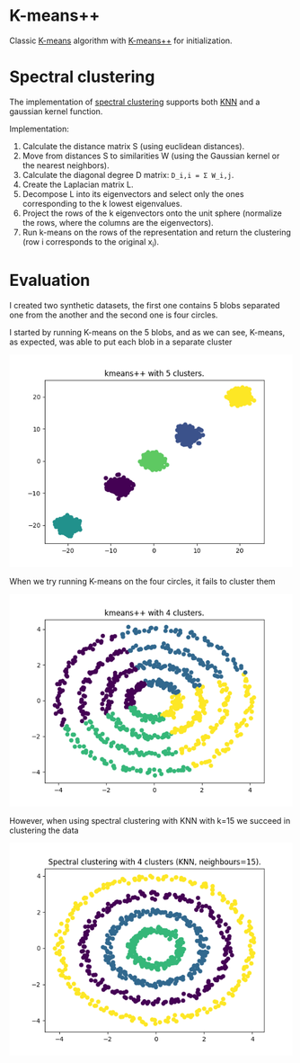 # K-means++
Classic [K-means](https://en.wikipedia.org/wiki/K-means_clustering) algorithm with [K-means++](http://en.wikipedia.org/wiki/K-means%2B%2B) for initialization.


# Spectral clustering
The implementation of [spectral clustering](https://en.wikipedia.org/wiki/Spectral_clustering) supports both [KNN](https://en.wikipedia.org/wiki/K-nearest_neighbors_algorithm) and a gaussian kernel function.

Implementation:

1. Calculate the distance matrix S (using euclidean distances).
2. Move from distances S to similarities W (using the Gaussian kernel or the nearest neighbors).
3. Calculate the diagonal degree D matrix: `D_i,i = Σ W_i,j`.
4. Create the Laplacian matrix L.
5. Decompose L into its eigenvectors and select only the ones corresponding to the k lowest eigenvalues.
6. Project the rows of the k eigenvectors onto the unit sphere (normalize the rows, where the columns are the eigenvectors).
7. Run k-means on the rows of the representation and return the clustering (row i corresponds to the original x<sub>i</sub>).


# Evaluation
I created two synthetic datasets, the first one contains 5 blobs separated one from the another and the second one is four circles.

I started by running K-means on the 5 blobs, and as we can see, K-means, as expected, was able to put each blob in a separate cluster

<p align="center"><img src="results/kmeans_blob.png"></p>


When we try running K-means on the four circles, it fails to cluster them

<p align="center"><img src="results/kmeans_circles.png"></p>


However, when using spectral clustering with KNN with k=15 we succeed in clustering the data

<p align="center"><img src="results/mnn_circles.png"></p>
